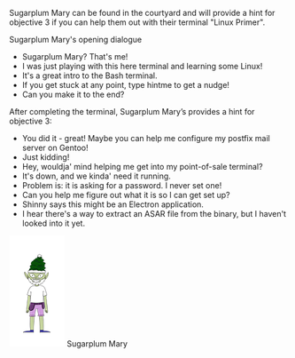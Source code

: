 Sugarplum Mary can be found in the courtyard and will provide a hint for objective 3 if you can help them out with their terminal "Linux Primer".

Sugarplum Mary's opening dialogue
*	Sugarplum Mary? That's me!
*	I was just playing with this here terminal and learning some Linux!
*	It's a great intro to the Bash terminal.
*	If you get stuck at any point, type hintme to get a nudge!
*	Can you make it to the end? 

After completing the terminal, Sugarplum Mary’s provides a hint for objective 3:
*	You did it - great! Maybe you can help me configure my postfix mail server on Gentoo!
*	Just kidding!
*	Hey, wouldja' mind helping me get into my point-of-sale terminal?
*	It's down, and we kinda' need it running.
*	Problem is: it is asking for a password. I never set one!
*	Can you help me figure out what it is so I can get set up?
*	Shinny says this might be an Electron application.
*	I hear there's a way to extract an ASAR file from the binary, but I haven't looked into it yet.

![](img/sugarplummary.png)
Sugarplum Mary